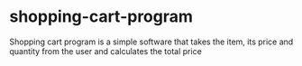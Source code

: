 # shopping-cart-program
Shopping cart program is a simple software that takes the item, its price and quantity from the user and calculates the total price

